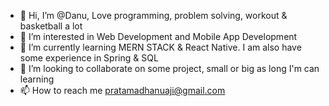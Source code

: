 - 👋 Hi, I’m @Danu, Love programming, problem solving, workout & basketball a lot
- 👀 I’m interested in Web Development and Mobile App Development
- 🌱 I’m currently learning MERN STACK & React Native. I am also have some experience in Spring & SQL
- 💞️ I’m looking to collaborate on some project, small or big as long I'm can learning
- 📫 How to reach me pratamadhanuaji@gmail.com

<!---
Dhanuaji/Dhanuaji is a ✨ special ✨ repository because its `README.md` (this file) appears on your GitHub profile.
You can click the Preview link to take a look at your changes.
--->
